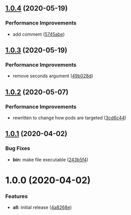 ## [1.0.4](https://github.com/LifeWay/kubectl-roll-plugin/compare/1.0.3...1.0.4) (2020-05-19)


### Performance Improvements

* add comment ([5745abe](https://github.com/LifeWay/kubectl-roll-plugin/commit/5745abece9ee6cece3d03cf56fd920d166ee8614))

## [1.0.3](https://github.com/LifeWay/kubectl-roll-plugin/compare/1.0.2...1.0.3) (2020-05-19)


### Performance Improvements

* remove seconds argument ([49b028d](https://github.com/LifeWay/kubectl-roll-plugin/commit/49b028de7ab8a2e9b416d5e1e4d7ef1155f1dc81))

## [1.0.2](https://github.com/LifeWay/kubectl-roll-plugin/compare/1.0.1...1.0.2) (2020-05-07)


### Performance Improvements

* rewritten to change how pods are targeted ([3cd6c44](https://github.com/LifeWay/kubectl-roll-plugin/commit/3cd6c44b6ab000dece3e6c9ea8c3c185834f8ca5))

## [1.0.1](https://github.com/LifeWay/kubectl-roll-plugin/compare/1.0.0...1.0.1) (2020-04-02)


### Bug Fixes

* **bin:** make file executable ([243b5f4](https://github.com/LifeWay/kubectl-roll-plugin/commit/243b5f494debca672dc986823c9e3b96cdb7e38b))

# 1.0.0 (2020-04-02)


### Features

* **all:** initial release ([4a8268e](https://github.com/LifeWay/kubectl-roll-plugin/commit/4a8268e27e4c9645577d3a9820900bc32d881a1b))

